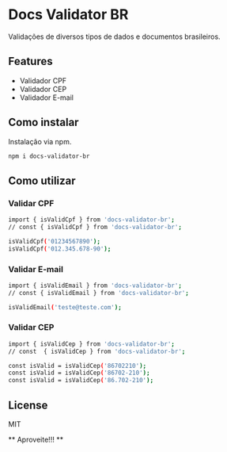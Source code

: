 # Docs Validator BR

Validações de diversos tipos de dados e documentos brasileiros.

## Features

- Validador CPF
- Validador CEP
- Validador E-mail

## Como instalar

Instalação via npm.

```sh
npm i docs-validator-br
```

## Como utilizar

### Validar CPF

```sh
import { isValidCpf } from 'docs-validator-br';
// const { isValidCpf } from 'docs-validator-br';

isValidCpf('01234567890');
isValidCpf('012.345.678-90');
```

### Validar E-mail

```sh
import { isValidEmail } from 'docs-validator-br';
// const { isValidEmail } from 'docs-validator-br';

isValidEmail('teste@teste.com'); 
```

### Validar CEP

```sh
import { isValidCep } from 'docs-validator-br';
// const  { isValidCep } from 'docs-validator-br';

const isValid = isValidCep('86702210'); 
const isValid = isValidCep('86702-210'); 
const isValid = isValidCep('86.702-210'); 
```

## License

MIT

** Aproveite!!! **
